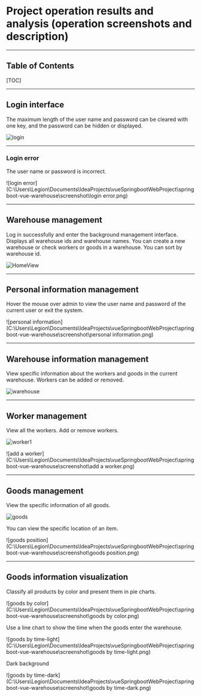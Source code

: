 # **Project operation results and analysis (operation screenshots and description)** 

------

## Table of Contents

[TOC]

------

## Login interface

The maximum length of the user name and password can be cleared with one key, and the password can be hidden or displayed.

![login](C:\Users\Legion\Documents\IdeaProjects\vueSpringbootWebProject\springboot-vue-warehouse\screenshot\login.png)

------

### Login error

The user name or password is incorrect.

![login error](C:\Users\Legion\Documents\IdeaProjects\vueSpringbootWebProject\springboot-vue-warehouse\screenshot\login error.png)

------

## Warehouse management

Log in successfully and enter the background management interface. Displays all warehouse ids and warehouse names. You can create a new warehouse or check workers or goods in a warehouse. You can sort by warehouse id.

![HomeView](C:\Users\Legion\Documents\IdeaProjects\vueSpringbootWebProject\springboot-vue-warehouse\screenshot\HomeView.png)

------

## Personal information management

Hover the mouse over admin to view the user name and password of the current user or exit the system.

![personal information](C:\Users\Legion\Documents\IdeaProjects\vueSpringbootWebProject\springboot-vue-warehouse\screenshot\personal information.png)

------

## Warehouse information management

View specific information about the workers and goods in the current warehouse. Workers can be added or removed.

![warehouse](C:\Users\Legion\Documents\IdeaProjects\vueSpringbootWebProject\springboot-vue-warehouse\screenshot\warehouse.png)

------

## Worker management

View all the workers. Add or remove workers.

![worker1](C:\Users\Legion\Documents\IdeaProjects\vueSpringbootWebProject\springboot-vue-warehouse\screenshot\worker1.png)

![add a worker](C:\Users\Legion\Documents\IdeaProjects\vueSpringbootWebProject\springboot-vue-warehouse\screenshot\add a worker.png)

------

## Goods management

View the specific information of all goods.

![goods](C:\Users\Legion\Documents\IdeaProjects\vueSpringbootWebProject\springboot-vue-warehouse\screenshot\goods.png)

You can view the specific location of an item.

![goods position](C:\Users\Legion\Documents\IdeaProjects\vueSpringbootWebProject\springboot-vue-warehouse\screenshot\goods position.png)

------

## Goods information visualization

Classify all products by color and present them in pie charts.

![goods by color](C:\Users\Legion\Documents\IdeaProjects\vueSpringbootWebProject\springboot-vue-warehouse\screenshot\goods by color.png)

Use a line chart to show the time when the goods enter the warehouse.

![goods by time-light](C:\Users\Legion\Documents\IdeaProjects\vueSpringbootWebProject\springboot-vue-warehouse\screenshot\goods by time-light.png)

Dark background

![goods by time-dark](C:\Users\Legion\Documents\IdeaProjects\vueSpringbootWebProject\springboot-vue-warehouse\screenshot\goods by time-dark.png)